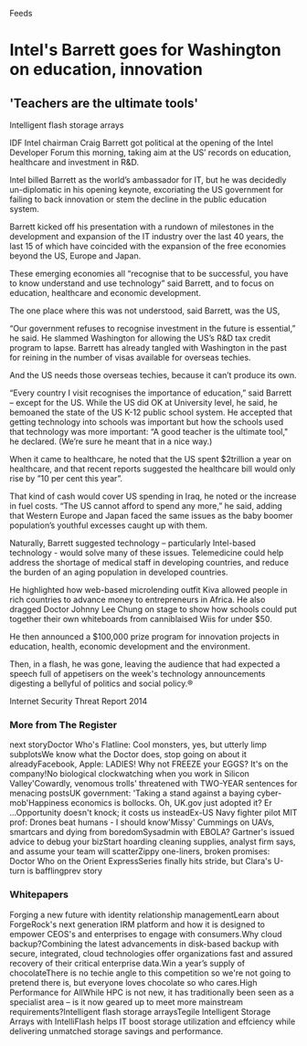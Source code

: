 Feeds
# Intel's Barrett goes for Washington on education, innovation

## 'Teachers are the ultimate tools'

Intelligent flash storage arrays

IDF Intel chairman Craig Barrett got political at the opening of the Intel Developer
Forum this morning, taking aim at the US’ records on education, healthcare and
investment in R&D.

Intel billed Barrett as the world’s ambassador for IT, but he was decidedly un-diplomatic
in his opening keynote, excoriating the US government for failing to back innovation
or stem the decline in the public education system.

Barrett kicked off his presentation with a rundown of milestones in the development
and expansion of the IT industry over the last 40 years, the last 15 of which have
coincided with the expansion of the free economies beyond the US, Europe and Japan.

These emerging economies all “recognise that to be successful, you have to know
understand and use technology” said Barrett, and to focus on education, healthcare
and economic development.

The one place where this was not understood, said Barrett, was the US,

“Our government refuses to recognise investment in the future is essential,”
he said. He slammed Washington for allowing the US’s R&D tax credit program
to lapse. Barrett has already tangled with Washington in the past for reining in
the number of visas available for overseas techies.

And the US needs those overseas techies, because it can’t produce its own.

“Every country I visit recognises the importance of education,” said Barrett
– except for the US. While the US did OK at University level, he said, he bemoaned
the state of the US K-12 public school system. He accepted that getting technology
into schools was important but how the schools used that technology was more important:
“A good teacher is the ultimate tool," he declared. (We’re sure he meant
that in a nice way.)

When it came to healthcare, he noted that the US spent $2trillion a year on healthcare,
and that recent reports suggested the healthcare bill would only rise by ”10 per
cent this year”.

That kind of cash would cover US spending in Iraq, he noted or the increase in fuel
costs. “The US cannot afford to spend any more,” he said, adding that Western
Europe and Japan faced the same issues as the baby boomer population’s youthful
excesses caught up with them.

Naturally, Barrett suggested technology – particularly Intel-based technology -
would solve many of these issues. Telemedicine could help address the shortage of
medical staff in developing countries, and reduce the burden of an aging population
in developed countries.

He highlighted how web-based microlending outfit Kiva allowed people in rich countries
to advance money to entrepreneurs in Africa. He also dragged Doctor Johnny Lee Chung
on stage to show how schools could put together their own whiteboards from canniblaised
Wiis for under $50.

He then announced a $100,000 prize program for innovation projects in education,
health, economic development and the environment.

Then, in a flash, he was gone, leaving the audience that had expected a speech full
of appetisers on the week's technology announcements digesting a bellyful of politics
and social policy.®

Internet Security Threat Report 2014

### More from The Register
next storyDoctor Who's Flatline: Cool monsters, yes, but utterly limp subplotsWe
know what the Doctor does, stop going on about it alreadyFacebook, Apple: LADIES!
Why not FREEZE your EGGS? It's on the company!No biological clockwatching when you
work in Silicon Valley'Cowardly, venomous trolls' threatened with TWO-YEAR sentences
for menacing postsUK government: 'Taking a stand against a baying cyber-mob'Happiness
economics is bollocks. Oh, UK.gov just adopted it? Er ...Opportunity doesn't knock;
it costs us insteadEx-US Navy fighter pilot MIT prof: Drones beat humans - I should
know'Missy' Cummings on UAVs, smartcars and dying from boredomSysadmin with EBOLA?
Gartner's issued advice to debug your bizStart hoarding cleaning supplies, analyst
firm says, and assume your team will scatterZippy one-liners, broken promises: Doctor
Who on the Orient ExpressSeries finally hits stride, but Clara's U-turn is bafflingprev
story
### Whitepapers
Forging a new future with identity relationship managementLearn about ForgeRock's
next generation IRM platform and how it is designed to empower CEOS's and enterprises
to engage with consumers.Why cloud backup?Combining the latest advancements in disk-based
backup with secure, integrated, cloud technologies offer organizations fast and assured
recovery of their critical enterprise data.Win a year’s supply of chocolateThere
is no techie angle to this competition so we're not going to pretend there is, but
everyone loves chocolate so who cares.High Performance for AllWhile HPC is not new,
it has traditionally been seen as a specialist area – is it now geared up to meet
more mainstream requirements?Intelligent flash storage arraysTegile Intelligent Storage
Arrays with IntelliFlash helps IT boost storage utilization and effciency while delivering
unmatched storage savings and performance.
